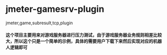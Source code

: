 # jmeter-gamesrv-plugin
jmeter,game,subresult,tcp,plugin

#### 这个项目主要用来对游戏服务器进行压力测试，由于游戏服务器业务规则相差比较大，所以这个只是一个简单的示例，具体的需要用户下载下来然后实现对应的机器人逻辑即可
